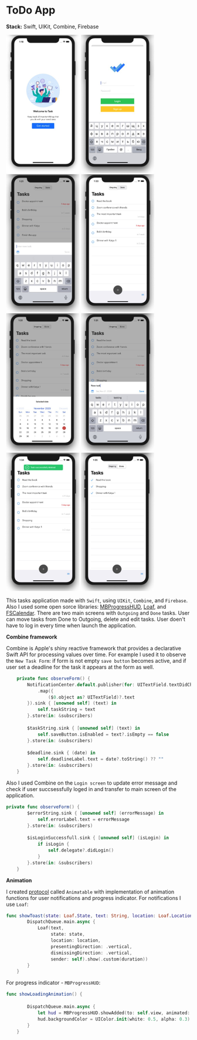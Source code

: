 # ToDo App

**Stack:** Swift, UIKit, Combine, Firebase

<img src="https://github.com/bgoncharov/ToDoApp/blob/main/img/1.jpg" width="200">        <img src="https://github.com/bgoncharov/ToDoApp/blob/main/img/2.jpg" width="200">   <img src="https://github.com/bgoncharov/ToDoApp/blob/main/img/3.jpg" width="200">   <img src="https://github.com/bgoncharov/ToDoApp/blob/main/img/4.jpg" width="200">   <img src="https://github.com/bgoncharov/ToDoApp/blob/main/img/5.jpg" width="200">        <img src="https://github.com/bgoncharov/ToDoApp/blob/main/img/6.jpg" width="200">   <img src="https://github.com/bgoncharov/ToDoApp/blob/main/img/7.jpg" width="200">   <img src="https://github.com/bgoncharov/ToDoApp/blob/main/img/8.jpg" width="200">

This tasks application made with `Swift`, using `UIKit`, `Combine`, and `Firebase`. Also I used some open sorce libraries: [MBProgressHUD](https://github.com/jdg/MBProgressHUD), [Loaf](https://github.com/schmidyy/Loaf), and [FSCalendar](https://github.com/WenchaoD/FSCalendar). There are two main screens with `Outgoing` and `Done` tasks. User can move tasks from Done to Outgoing, delete and edit tasks. User doen't have to log in every time when launch the application. 

**Combine framework**

Combine is Apple's shiny reactive framework that provides a declarative Swift API for processing values over time. For example I used it to observe the `New Task Form`: if form is not empty `save button` becomes active, and if user set a deadline for the task it appears at the form as well.

```swift
    private func observeForm() {
        NotificationCenter.default.publisher(for: UITextField.textDidChangeNotification)
            .map({
                ($0.object as? UITextField)?.text
        }).sink { [unowned self] (text) in
            self.taskString = text
        }.store(in: &subscribers)
        
        $taskString.sink { [unowned self] (text) in
            self.saveButton.isEnabled = text?.isEmpty == false
        }.store(in: &subscribers)
        
        $deadline.sink { (date) in
            self.deadlineLabel.text = date?.toString() ?? ""
        }.store(in: &subscribers)
    }
```

Also I used Combine on the `Login screen` to update error message and check if user succsessfully loged in and transfer to main screen of the application.

```swift
private func observeForm() {
        $errorString.sink { [unowned self] (errorMessage) in
            self.errorLabel.text = errorMessage
        }.store(in: &subscribers)
        
        $isLoginSuccessfull.sink { [unowned self] (isLogin) in
            if isLogin {
                self.delegate?.didLogin()
            }
        }.store(in: &subscribers)
    }
```

**Animation**

I created [protocol](https://github.com/bgoncharov/ToDoApp/blob/main/IosToDoApp/Protcols/Animatable.swift) called `Animatable` with implementation of animation functions for user notifications and progress indicator. For notifications I use `Loaf`:

```swift
func showToast(state: Loaf.State, text: String, location: Loaf.Location = .top, duration: TimeInterval = 2.0) {
        DispatchQueue.main.async {
            Loaf(text,
                 state: state,
                 location: location,
                 presentingDirection: .vertical,
                 dismissingDirection: .vertical,
                 sender: self).show(.custom(duration))
        }
    }
```

For progress indicator - `MBProgressHUD`:

```swift
func showLoadingAnimation() {
        
        DispatchQueue.main.async {
            let hud = MBProgressHUD.showAdded(to: self.view, animated: true)
            hud.backgroundColor = UIColor.init(white: 0.5, alpha: 0.3)
        }
    }
```
   
